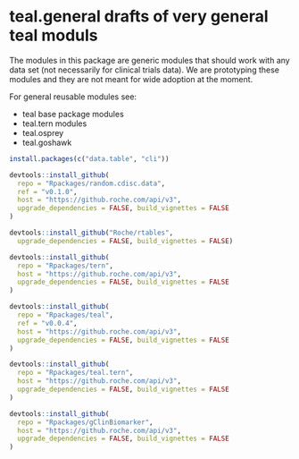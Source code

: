 
# teal.general drafts of very general teal moduls

The modules in this package are generic modules that should work with any data set (not necessarily for clinical trials data). We are prototyping these modules and they are not meant for wide adoption at the moment.

For general reusable modules see:

* teal base package modules
* teal.tern modules
* teal.osprey 
* teal.goshawk



```r
install.packages(c("data.table", "cli"))

devtools::install_github(
  repo = "Rpackages/random.cdisc.data",
  ref = "v0.1.0", 
  host = "https://github.roche.com/api/v3",
  upgrade_dependencies = FALSE, build_vignettes = FALSE
)

devtools::install_github("Roche/rtables",
  upgrade_dependencies = FALSE, build_vignettes = FALSE)

devtools::install_github(
  repo = "Rpackages/tern",
  host = "https://github.roche.com/api/v3",
  upgrade_dependencies = FALSE, build_vignettes = FALSE
)

devtools::install_github(
  repo = "Rpackages/teal",
  ref = "v0.0.4", 
  host = "https://github.roche.com/api/v3",
  upgrade_dependencies = FALSE, build_vignettes = FALSE
)

devtools::install_github(
  repo = "Rpackages/teal.tern",
  host = "https://github.roche.com/api/v3",
  upgrade_dependencies = FALSE, build_vignettes = FALSE
)

devtools::install_github(
  repo = "Rpackages/gClinBiomarker",
  host = "https://github.roche.com/api/v3",
  upgrade_dependencies = FALSE, build_vignettes = FALSE
)

```



